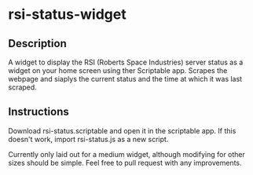# rsi-status-widget
## Description
A widget to display the RSI (Roberts Space Industries) server status as a widget on your home screen using ther Scriptable app. Scrapes the webpage and siaplys the current status and the time at which it was last scraped.

## Instructions
Download rsi-status.scriptable and open it in the scriptable app. If this doesn't work, import rsi-status.js as a new script.

Currently only laid out for a medium widget, although modifying for other sizes should be simple. Feel free to pull request with any improvements.